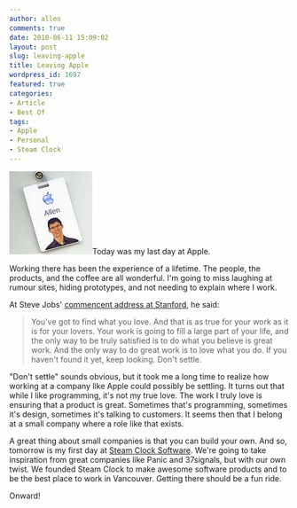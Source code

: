 ```yaml
---
author: allen
comments: true
date: 2010-06-11 15:09:02
layout: post
slug: leaving-apple
title: Leaving Apple
wordpress_id: 1697
featured: true
categories:
- Article
- Best Of
tags:
- Apple
- Personal
- Steam Clock
---
```


![](/images/wp-uploads/2010/06/badge.jpg)Today was my last day at Apple.

Working there has been the experience of a lifetime. The people, the products, and the coffee are all wonderful. I'm going to miss laughing at rumour sites, hiding prototypes, and not needing to explain where I work.

At Steve Jobs' [commencent address at Stanford](http://www.youtube.com/watch?v=Hd_ptbiPoXM), he said:



> You've got to find what you love. And that is as true for your work as it is for your lovers. Your work is going to fill a large part of your life, and the only way to be truly satisfied is to do what you believe is great work. And the only way to do great work is to love what you do. If you haven't found it yet, keep looking. Don't settle.



"Don't settle" sounds obvious, but it took me a long time to realize how working at a company like Apple could possibly be settling. It turns out that while I like programming, it's not my true love. The work I truly love is ensuring that a product is great. Sometimes that's programming, sometimes it's design, sometimes it's talking to customers. It seems then that I belong at a small company where a role like that exists.

A great thing about small companies is that you can build your own. And so, tomorrow is my first day at [Steam Clock Software](http://www.steamclocksoftware.com/). We're going to take inspiration from great companies like Panic and 37signals, but with our own twist. We founded Steam Clock to make awesome software products and to be the best place to work in Vancouver. Getting there should be a fun ride.

Onward!
